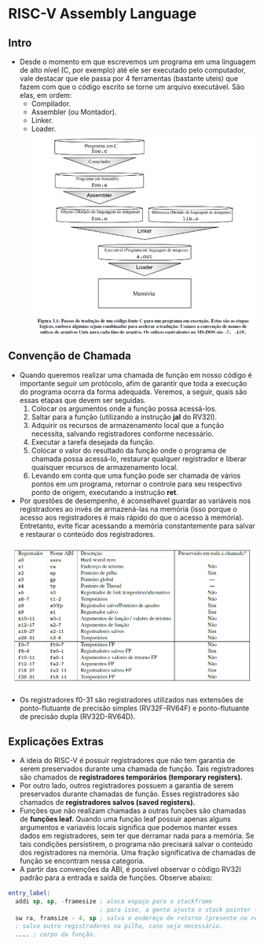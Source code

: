 # RISC-V Assembly Language

## Intro
* Desde o momento em que escrevemos um programa em uma linguagem de alto nível (C, por exemplo) até ele ser executado pelo computador, vale destacar que ele passa por 4 ferramentas (bastante uteis) que fazem com que o código escrito se torne um arquivo executável. São elas, em ordem:
  * Compilador.
  * Assembler (ou Montador).
  * Linker.
  * Loader.
![[registers](https://http://riscv.org/)](steps.png)
  
## Convenção de Chamada
* Quando queremos realizar uma chamada de função em nosso código é importante seguir um protócolo, afim de garantir que toda a execução do programa ocorra da forma adequada. Veremos, a seguir, quais são essas etapas que devem ser seguidas.
  1. Colocar os argumentos onde a função possa acessá-los.
  2. Saltar para a função (utilizando a instrução __jal__ do RV32I).
  3. Adquirir os recursos de armazenamento local que a função necessita, salvando registradores conforme necessário.
  4. Executar a tarefa desejada da função.
  5. Colocar o valor do resultado da função onde o programa de chamada possa acessá-lo, restaurar qualquer registrador e liberar quaisquer recursos de armazenamento local.
  6. Levando em conta que uma função pode ser chamada de vários pontos em um programa, retornar o controle para seu respectivo ponto de origem, executando a instrução __ret__.
* Por questões de desempenho, é aconselhavel guardar as variáveis nos registradores ao invés de armazená-las na memória (isso porque o acesso aos registradores é mais rápido do que o acesso à memória). Entretanto, evite ficar acessando a memória constantemente para salvar e restaurar o conteúdo dos registradores.

![[registerss](https://http://riscv.org/)](savedregisters.png)

* Os registradores f0-31 são registradores utilizados nas extensões de ponto-flutuante de precisão simples (RV32F-RV64F) e ponto-flutuante de precisão dupla (RV32D-RV64D).

## Explicações Extras
* A ideia do RISC-V é possuir registradores que não tem garantia de serem preservados durante uma chamada de função. Tais registradores são chamados de __registradores temporários (temporary registers).__
* Por outro lado, outros registradores possuem a garantia de serem preservados durante chamadas de função. Esses registradores são chamados de __registradores salvos (saved registers).__
* Funções que não realizam chamadas a outras funções são chamadas de __funções leaf.__ Quando uma função leaf possuir apenas alguns argumentos e variavéis locais significa que podemos manter esses dados em registradores, sem ter que derramar nada para a memória. Se tais condições persistirem, o programa não precisará salvar o conteúdo dos registradores na memória. Uma fração significativa de chamadas de função se encontram nessa categoria.
* A partir das convenções da ABI, é possível observar o código RV32I padrão para a entrada e saída de funções. Observe abaixo:
```asm
entry_label: 
  addi sp, sp, -framesize ; aloca espaço para o stackframe
                          ; para isso, a gente ajusta o stack pointer (registrador sp/x2)
  sw ra, framsize - 4, sp ; salva o endereço de retorno (presente no registrador ra/x1)
  ; salva outro registradores na pilha, caso seja necessário.
  .... ; corpo da função.
```
